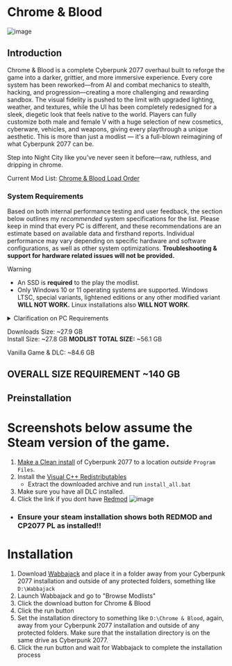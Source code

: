 # Chrome & Blood
![image](https://github.com/user-attachments/assets/e16c83b3-bcf5-44ec-ad41-00847db8a5ea)

## Introduction

Chrome & Blood is a complete Cyberpunk 2077 overhaul built to reforge the game into a darker, grittier, and more immersive experience. Every core system has been reworked—from AI and combat mechanics to stealth, hacking, and progression—creating a more challenging and rewarding sandbox. The visual fidelity is pushed to the limit with upgraded lighting, weather, and textures, while the UI has been completely redesigned for a sleek, diegetic look that feels native to the world. Players can fully customize both male and female V with a huge selection of new cosmetics, cyberware, vehicles, and weapons, giving every playthrough a unique aesthetic. This is more than just a modlist — it's a full-blown reimagining of what Cyberpunk 2077 can be.

Step into Night City like you've never seen it before—raw, ruthless, and dripping in chrome.

Current Mod List: [Chrome & Blood Load Order](https://loadorderlibrary.com/lists/chrome-blood-2)

### System Requirements

Based on both internal performance testing and user feedback, the section below outlines my *recommended* system specifications for the list. Please keep in mind that every PC is different, and these recommendations are an estimate based on available data and firsthand reports. Individual performance may vary depending on specific hardware and software configurations, as well as other system optimizations. **Troubleshooting & support for hardware related issues will not be provided.**

>[!WARNING]
>
>- An SSD is **required** to the play the modlist.
>- Only Windows 10 or 11 operating systems are supported. Windows LTSC, special variants, lightened editions or any other modified variant **WILL NOT WORK.** Linux installations also **WILL NOT WORK**.


<Details>
<summary>Clarification on PC Requirements</summary>

For complete clarity, my current PC specs while building the list were a **LAPTOP** 7945X3D, 4080, and 32GB @ 5200mhz of RAM. This PC ran the list @ 60-100FPS on 2560x1600 (16:10) WITH RT & PT.  

</Details>

Downloads Size: ~27.9 GB  
Install Size: ~27.8 GB
**MODLIST TOTAL SIZE:** ~56.1 GB

Vanilla Game & DLC: ~84.6 GB 

## **OVERALL SIZE REQUIREMENT** ~140 GB  


## Preinstallation
 # Screenshots below assume the Steam version of the game. 
1. [Make a Clean install](https://support.cdprojektred.com/en/cyberpunk/pc/sp-technical/issue/2233/how-do-i-perform-a-clean-install-of-the-game) of Cyberpunk 2077 to a location _outside_ `Program Files`.
2. Install the [Visual C++ Redistributables](https://www.techpowerup.com/download/visual-c-redistributable-runtime-package-all-in-one/)
   - Extract the downloaded archive and run `install_all.bat`
3. Make sure you have all DLC installed.
4. Click the link if you dont have [Redmod](https://store.steampowered.com/app/2060310/Cyberpunk_2077_REDmod/)
   ![image](https://github.com/user-attachments/assets/dc727531-5f72-4bb6-aa64-df340b48c1a3)

  - ### Ensure your steam installation shows both REDMOD and CP2077 PL as installed!!

# Installation

1. Download [Wabbajack](https://www.wabbajack.org) and place it in a folder away from your Cyberpunk 2077 installation and outside of any protected folders, something like `D:\Wabbajack`
2. Launch Wabbajack and go to "Browse Modlists"
3. Click the download button for Chrome & Blood
4. Click the run button
5. Set the installation directory to something like `D:\Chrome & Blood`, again, away from your Cyberpunk 2077 installation and outside of any protected folders. Make sure that the installation directory is on the same drive as Cyberpunk 2077.
6. Click the run button and wait for Wabbajack to complete the installation process
